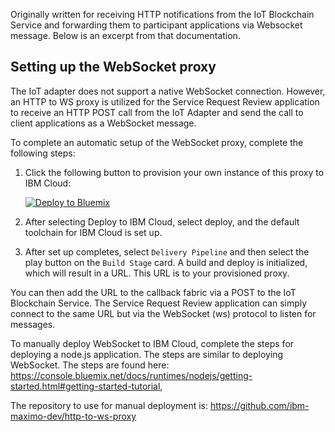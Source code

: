 Originally written for receiving HTTP notifications from the IoT Blockchain Service and forwarding them to participant applications via Websocket message. Below is an excerpt from that documentation.

## Setting up the WebSocket proxy

The IoT adapter does not support a native WebSocket connection. However, an HTTP to WS proxy is utilized for the Service Request Review application to receive an HTTP POST call from the IoT Adapter and send the call to client applications as a WebSocket message.

To complete an automatic setup of the WebSocket proxy, complete the following steps: 
1. Click the following button to provision your own instance of this proxy to IBM Cloud:

    [![Deploy to Bluemix](https://bluemix.net/deploy/button.png)](https://bluemix.net/deploy?repository=https://github.com/ibm-maximo-dev/http-to-ws-proxy)

2. After selecting Deploy to IBM Cloud, select deploy, and the default toolchain for IBM Cloud is set up. 
3. After set up completes, select `Delivery Pipeline` and then select the play button on the `Build Stage` card. A build and deploy is initialized, which will result in a URL. This URL is to your provisioned proxy.

You can then add the URL to the callback fabric via a POST to the IoT Blockchain Service. The Service Request Review application can simply connect to the same URL but via the WebSocket (ws) protocol to listen for messages.

To manually deploy WebSocket to IBM Cloud, complete the steps for deploying a node.js application. The steps are similar to deploying WebSocket. The steps are found here: https://console.bluemix.net/docs/runtimes/nodejs/getting-started.html#getting-started-tutorial, 

The repository to use for manual deployment is: https://github.com/ibm-maximo-dev/http-to-ws-proxy